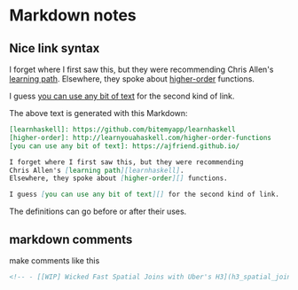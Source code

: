 # Markdown notes

## Nice link syntax

[learnhaskell]: https://github.com/bitemyapp/learnhaskell
[higher-order]: http://learnyouahaskell.com/higher-order-functions
[you can use any bit of text]: https://ajfriend.github.io/

I forget where I first saw this, but they were recommending 
Chris Allen's [learning path][learnhaskell].
Elsewhere, they spoke about [higher-order][] functions.

I guess [you can use any bit of text][] for the second kind of link.

The above text is generated with this Markdown:

```md
[learnhaskell]: https://github.com/bitemyapp/learnhaskell
[higher-order]: http://learnyouahaskell.com/higher-order-functions
[you can use any bit of text]: https://ajfriend.github.io/

I forget where I first saw this, but they were recommending 
Chris Allen's [learning path][learnhaskell].
Elsewhere, they spoke about [higher-order][] functions.

I guess [you can use any bit of text][] for the second kind of link.
```

The definitions can go before or after their uses. 

## markdown comments

make comments like this

```md
<!-- - [[WIP] Wicked Fast Spatial Joins with Uber's H3](h3_spatial_joins) -- 2020-09-11 -->
```

